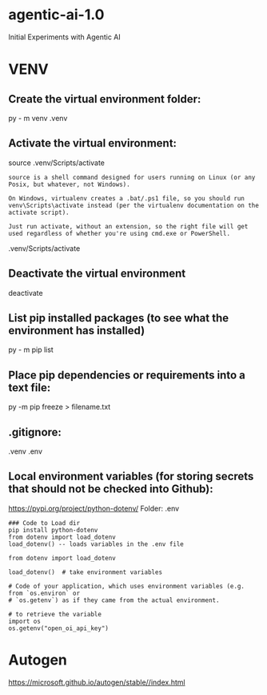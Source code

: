 # agentic-ai-1.0
Initial Experiments with Agentic AI


# VENV
## Create the virtual environment folder:
py - m venv .venv 

## Activate the virtual environment:
source .venv/Scripts/activate

    source is a shell command designed for users running on Linux (or any Posix, but whatever, not Windows).

    On Windows, virtualenv creates a .bat/.ps1 file, so you should run venv\Scripts\activate instead (per the virtualenv documentation on the activate script).

    Just run activate, without an extension, so the right file will get used regardless of whether you're using cmd.exe or PowerShell.

.venv/Scripts/activate

## Deactivate the virtual environment
deactivate

## List pip installed packages (to see what the environment has installed)
py - m pip list 

## Place pip dependencies or requirements into a text file:
py -m pip freeze > filename.txt

## .gitignore:
.venv
.env


## Local environment variables (for storing secrets that should not be checked into Github):
https://pypi.org/project/python-dotenv/
Folder:  .env

    ### Code to Load dir
    pip install python-dotenv
    from dotenv import load_dotenv
    load_dotenv() -- loads variables in the .env file

    from dotenv import load_dotenv

    load_dotenv()  # take environment variables

    # Code of your application, which uses environment variables (e.g. from `os.environ` or
    # `os.getenv`) as if they came from the actual environment.

    # to retrieve the variable
    import os
    os.getenv("open_oi_api_key")


# Autogen

https://microsoft.github.io/autogen/stable//index.html


